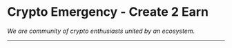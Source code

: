  # Crypto Emergency - Create 2 Earn
 
 _We are community of crypto enthusiasts united by an ecosystem._
______
